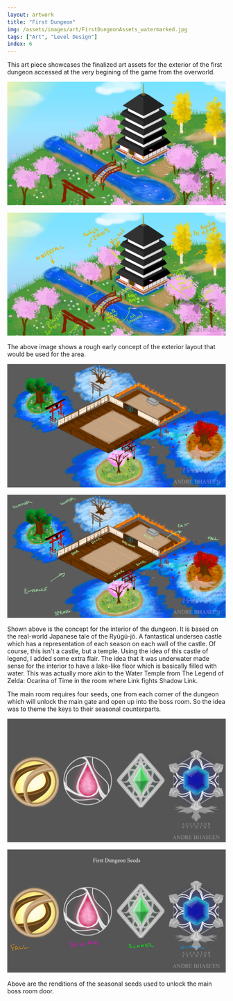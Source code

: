 ```yaml
---
layout: artwork
title: "First Dungeon"
img: /assets/images/art/FirstDungeonAssets_watermarked.jpg
tags: ["Art", "Level Design"]
index: 6
---
```


This art piece showcases the finalized art assets for the exterior of the first dungeon accessed at the very begining of the game from the overworld.

![Preliminary Concept Art](/assets/images/art/EarlyTempleConceptLocation_watermarked.jpg)

![Preliminary Concept Art Annotated](/assets/images/art/EarlyTempleConceptLocationWNotes_watermarked.jpg)

The above image shows a rough early concept of the exterior layout that would be used for the area.

![Temple Interior](/assets/images/art/TutorialDungeon_watermarked.jpg)

![Temple Interior Annotated](/assets/images/art/TutorialDungeon_Annotated_watermarked.jpg)

Shown above is the concept for the interior of the dungeon. It is based on the real-world Japanese tale of the Ryūgū-jō. A fantastical undersea castle which has a representation of each season on each wall of the castle. Of course, this isn't a castle, but a temple. Using the idea of this castle of legend, I added some extra flair. The idea that it was underwater made sense for the interior to have a lake-like floor which is basically filled with water. This was actually more akin to the Water Temple from The Legend of Zelda: Ocarina of Time in the room where Link fights Shadow Link.

The main room requires four seeds, one from each corner of the dungeon which will unlock the main gate and open up into the boss room. So the idea was to theme the keys to their seasonal counterparts.

![Four Seeds](/assets/images/art/AllFourSeeds_watermarked.jpg)

![Four Seeds](/assets/images/art/AllFourSeeds_w_labels_watermarked.jpg)

Above are the renditions of the seasonal seeds used to unlock the main boss room door.
